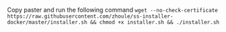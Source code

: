 Copy paster and run the following command
`
wget --no-check-certificate https://raw.githubusercontent.com/zhoule/ss-installer-docker/master/installer.sh && chmod +x installer.sh && ./installer.sh
`
